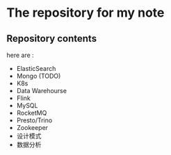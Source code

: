 # The repository for my note

## Repository contents
here are :
- ElasticSearch
- Mongo (TODO)
- K8s
- Data Warehourse
- Flink
- MySQL
- RocketMQ
- Presto/Trino
- Zookeeper
- 设计模式
- 数据分析
